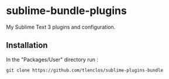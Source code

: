 sublime-bundle-plugins
======================

My Sublime Text 3 plugins and configuration.

## Installation ##

In the "Packages/User" directory run :

    git clone https://github.com/tlenclos/sublime-plugins-bundle
